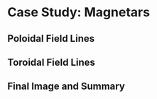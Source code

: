 # Case Study: Magnetars

## Poloidal Field Lines

## Toroidal Field Lines

## Final Image and Summary


